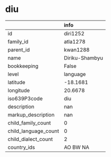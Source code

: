 # diu
|                      | info           |
|:---------------------|:---------------|
| id                   | diri1252       |
| family_id            | atla1278       |
| parent_id            | kwan1288       |
| name                 | Diriku-Shambyu |
| bookkeeping          | False          |
| level                | language       |
| latitude             | -18.1681       |
| longitude            | 20.6678        |
| iso639P3code         | diu            |
| description          | nan            |
| markup_description   | nan            |
| child_family_count   | 0              |
| child_language_count | 0              |
| child_dialect_count  | 2              |
| country_ids          | AO BW NA       |